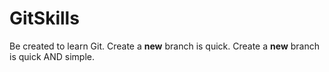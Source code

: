# GitSkills
Be created to learn Git.
Create a __new__ branch is quick.
Create a __new__ branch is quick AND simple.
